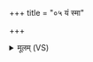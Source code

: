 +++
title = "०५ यं स्मा"

+++
<details><summary>मूलम् (VS)</summary>

यं स्मा॑ पृ॒च्छन्ति॒ कुह॒ सेति॑ घो॒रमु॒तेमा॑हु॒र्नैषो अ॒स्तीत्ये॑नम्। सो अ॒र्यः पु॒ष्टीर्विज॑ इ॒वा मि॑नाति॒ श्रद॑स्मै धत्त॒ स ज॑नास॒ इन्द्रः॑ ॥
</details>